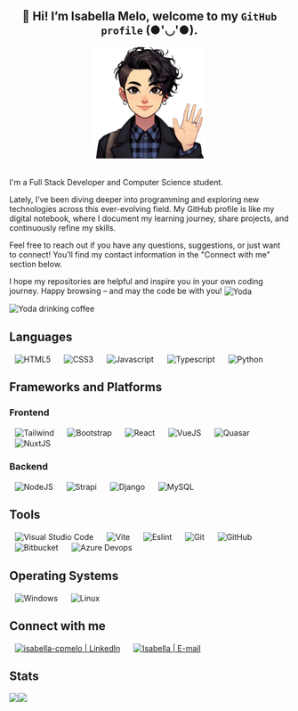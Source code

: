 ##  <div align="center"> 👋 Hi! I’m Isabella Melo, welcome to my `GitHub profile` (●'◡'●).</div>

<div align="center">
 <img height="200em" alt="Greetings" src="https://raw.githubusercontent.com/isabellacpmelo/isabellacpmelo/main/assets/img/my-emoji.png" />
</div>

<br>

 <p>I'm a Full Stack Developer and Computer Science student.</p>
 <p>Lately, I’ve been diving deeper into programming and exploring new technologies across this ever-evolving field. My GitHub profile is like my digital notebook, where I document my learning journey, share projects, and continuously refine my skills.</p>
 <p>Feel free to reach out if you have any questions, suggestions, or just want to connect! You’ll find my contact information in the "Connect with me" section below.</p>
 <p>I hope my repositories are helpful and inspire you in your own coding journey. Happy browsing – and may the code be with you!</strong> <img align="center" alt="Yoda" width="30px" src="https://img.icons8.com/nolan/64/darth-vader.png"/></p>

<div align="left">
 <img alt="Yoda drinking coffee" width="150px" src="assets/img/yoda.gif"/>
</div>



## Languages
<!-- https://devicon.dev/ -->
<div>
 <img align="center" alt="HTML5" height="60px" hspace="10" src="https://cdn.jsdelivr.net/gh/devicons/devicon/icons/html5/html5-plain-wordmark.svg"/>
 <img align="center" alt="CSS3" height="60px" hspace="10" src="https://cdn.jsdelivr.net/gh/devicons/devicon/icons/css3/css3-plain-wordmark.svg"/>
 <img align="center" alt="Javascript" height="55px" hspace="10" src="https://cdn.jsdelivr.net/gh/devicons/devicon/icons/javascript/javascript-plain.svg"/>
 <img align="center" alt="Typescript" height="55px" hspace="10" src="https://cdn.jsdelivr.net/gh/devicons/devicon@latest/icons/typescript/typescript-original.svg"/>
 <img align="center" alt="Python" height="60px" hspace="10" src="https://cdn.jsdelivr.net/gh/devicons/devicon/icons/python/python-original-wordmark.svg"/>
<!--  <img align="center" alt="C Sharp" height="60px" hspace="10" src="https://cdn.jsdelivr.net/gh/devicons/devicon/icons/csharp/csharp-original.svg"/> -->
</div>

## Frameworks and Platforms

### Frontend
<div>
 <img align="center" alt="Tailwind" width="120px" hspace="10" src="https://cdn.jsdelivr.net/gh/devicons/devicon/icons/tailwindcss/tailwindcss-original-wordmark.svg"/>
 <img align="center" alt="Bootstrap" width="60px" hspace="10" src="https://cdn.jsdelivr.net/gh/devicons/devicon@latest/icons/bootstrap/bootstrap-original-wordmark.svg"/>
 <img align="center" alt="React" height="60px" hspace="10" src="https://cdn.jsdelivr.net/gh/devicons/devicon@latest/icons/react/react-original-wordmark.svg"/>
 <img align="center" alt="VueJS" height="60px" hspace="10" src="https://cdn.jsdelivr.net/gh/devicons/devicon/icons/vuejs/vuejs-original-wordmark.svg"/>
 <img align="center" alt="Quasar" height="60px" hspace="10" src="https://cdn.jsdelivr.net/gh/devicons/devicon@latest/icons/quasar/quasar-plain-wordmark.svg" />         
 <img align="center" alt="NuxtJS" height="100px" hspace="10" src="https://cdn.jsdelivr.net/gh/devicons/devicon/icons/nuxtjs/nuxtjs-original-wordmark.svg"/>
</div>


### Backend
<div>
 <img align="center" alt="NodeJS" height="90px" hspace="10" src="https://cdn.jsdelivr.net/gh/devicons/devicon@latest/icons/nodejs/nodejs-original-wordmark.svg"/>
 <img align="center" alt="Strapi" height="60px" hspace="10" src="https://devicons.railway.com/i/strapi.svg"/>
 <img align="center" alt="Django" height="40px" hspace="10" src="https://static.djangoproject.com/img/logos/django-logo-negative.svg"/>
 <img align="center" alt="MySQL" height="50px" hspace="10" src="https://devicons.railway.com/i/mysql.svg"/>
<!--  <img align="center" alt="Dot NET" height="60px" hspace="10" src="https://cdn.jsdelivr.net/gh/devicons/devicon/icons/dotnetcore/dotnetcore-original.svg"/> -->
</div>


## Tools
<div>
 <img align="center" alt="Visual Studio Code" height="55px" hspace="10" src="https://cdn.jsdelivr.net/gh/devicons/devicon@latest/icons/vscode/vscode-original-wordmark.svg"/>
 <img align="center" alt="Vite" height="50px" hspace="10" src="https://cdn.jsdelivr.net/gh/devicons/devicon@latest/icons/vitejs/vitejs-original.svg"/>
 <img align="center" height="100px" hspace="10" alt="Eslint" src="https://cdn.jsdelivr.net/gh/devicons/devicon@latest/icons/eslint/eslint-plain-wordmark.svg" />
 <img align="center" alt="Git" height="90px" hspace="10" src="https://cdn.jsdelivr.net/gh/devicons/devicon@latest/icons/git/git-original-wordmark.svg"/>
 <img align="center" height="60px" hspace="10" alt="GitHub" src="https://img.icons8.com/nolan/64/github.png"/>
 <img align="center" alt="Bitbucket" height="55px" hspace="10" src="https://cdn.jsdelivr.net/gh/devicons/devicon/icons/bitbucket/bitbucket-original-wordmark.svg"/>
 <img align="center" alt="Azure Devops" height="55px" hspace="10" src="https://cdn.jsdelivr.net/gh/devicons/devicon@latest/icons/azuredevops/azuredevops-original.svg"/>
</div>

## Operating Systems
<div>
<img align="center" alt="Windows" height="50px" hspace="10" src="https://devicons.railway.com/i/windows10.svg"/>
<img align="center" alt="Linux" height="60px" hspace="10" src="https://cdn.jsdelivr.net/gh/devicons/devicon/icons/linux/linux-original.svg"/>
</div>

## Connect with me

[<img alt="isabella-cpmelo | LinkedIn" align="center" height="50px" hspace="10" src="https://cdn.jsdelivr.net/gh/devicons/devicon@latest/icons/linkedin/linkedin-original.svg"/>][linkedin]
[<img alt="Isabella | E-mail" align="center" height="60px" hspace="10"  src="https://devicons.railway.com/i/maildev.svg" />][gmail] 

[linkedin]: https://www.linkedin.com/in/isabella-cpmelo/
[gmail]: mailto:isacpmelo@gmail.com

## Stats
<div>
 <a href="https://github.com/isabellacpmelo">
 <img align="left" height="200em" src="https://github-readme-stats.vercel.app/api?username=isabellacpmelo&show_icons=true&theme=highcontrast&include_all_commits=true&count_private=true"/>
 <img align="left" height="200em" src="https://github-readme-stats.vercel.app/api/top-langs/?username=isabellacpmelo&layout=compact&langs_count=7&theme=highcontrast"/>
</div>

<!-- <img width="750em" src="https://github.com/isabellacpmelo/isabellacpmelo/blob/output/github-contribution-grid-snake.svg" /> -->
  



 
 
 
<!--
**isabellacpmelo/isabellacpmelo** is a ✨ _special_ ✨ repository because its `README.md` (this file) appears on your GitHub profile.
https://img.icons8.com/color/48/000000/python.png
![snake gif]https://github.com/isabellacpmelo/isabellacpmelo/blob/output/github-contribution-grid-snake.svg

Here are some ideas to get you started:

- 🔭 I’m currently working on ...
- 🌱 I’m currently learning ...
- 👯 I’m looking to collaborate on ...
- 🤔 I’m looking for help with ...
- 💬 Ask me about ...
- 📫 How to reach me: ...
- 😄 Pronouns: ...
- ⚡ Fun fact: ...
-->
